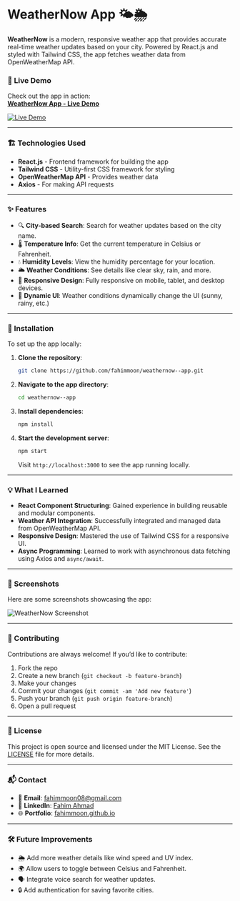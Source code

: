 # WeatherNow App 🌤️🌦️

**WeatherNow** is a modern, responsive weather app that provides accurate real-time weather updates based on your city. Powered by React.js and styled with Tailwind CSS, the app fetches weather data from OpenWeatherMap API.

### 🚀 Live Demo

Check out the app in action:  
[**WeatherNow App - Live Demo**](https://fahimmoon.github.io/weathernow--app/)

[![Live Demo](https://img.shields.io/badge/Live%20Demo-Available-brightgreen)](https://fahimmoon.github.io/weathernow--app/)

---

### 🏗️ Technologies Used

- **React.js** - Frontend framework for building the app
- **Tailwind CSS** - Utility-first CSS framework for styling
- **OpenWeatherMap API** - Provides weather data
- **Axios** - For making API requests

---

### ✨ Features

- 🔍 **City-based Search**: Search for weather updates based on the city name.
- 🌡️ **Temperature Info**: Get the current temperature in Celsius or Fahrenheit.
- 💧 **Humidity Levels**: View the humidity percentage for your location.
- 🌥️ **Weather Conditions**: See details like clear sky, rain, and more.
- 📱 **Responsive Design**: Fully responsive on mobile, tablet, and desktop devices.
- 🌈 **Dynamic UI**: Weather conditions dynamically change the UI (sunny, rainy, etc.)

---

### 🔧 Installation

To set up the app locally:

1. **Clone the repository**:

    ```bash
    git clone https://github.com/fahimmoon/weathernow--app.git
    ```

2. **Navigate to the app directory**:

    ```bash
    cd weathernow--app
    ```

3. **Install dependencies**:

    ```bash
    npm install
    ```

4. **Start the development server**:

    ```bash
    npm start
    ```

   Visit `http://localhost:3000` to see the app running locally.

---

### 💡 What I Learned

- **React Component Structuring**: Gained experience in building reusable and modular components.
- **Weather API Integration**: Successfully integrated and managed data from OpenWeatherMap API.
- **Responsive Design**: Mastered the use of Tailwind CSS for a responsive UI.
- **Async Programming**: Learned to work with asynchronous data fetching using Axios and `async/await`.

---

### 📸 Screenshots

Here are some screenshots showcasing the app:

![WeatherNow Screenshot](./screenshots/weather-app-screenshot.png)

---

### 🤝 Contributing

Contributions are always welcome! If you’d like to contribute:

1. Fork the repo
2. Create a new branch (`git checkout -b feature-branch`)
3. Make your changes
4. Commit your changes (`git commit -am 'Add new feature'`)
5. Push your branch (`git push origin feature-branch`)
6. Open a pull request

---

### 📝 License

This project is open source and licensed under the MIT License. See the [LICENSE](LICENSE) file for more details.

---

### 📬 Contact

- 📧 **Email**: fahimmoon08@gmail.com
- 🔗 **LinkedIn**: [Fahim Ahmad](https://www.linkedin.com/in/fahim-ahmad-589a81246/)
- 🌐 **Portfolio**: [fahimmoon.github.io](https://fahimmoon.github.io/)

---

### 🛠️ Future Improvements

- 🌦️ Add more weather details like wind speed and UV index.
- 🌍 Allow users to toggle between Celsius and Fahrenheit.
- 🗣️ Integrate voice search for weather updates.
- 🔒 Add authentication for saving favorite cities.
